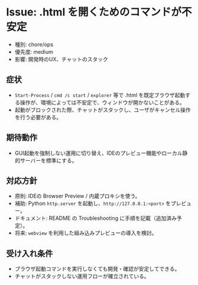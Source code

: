 # Issue: .html を開くためのコマンドが不安定

- 種別: chore/ops
- 優先度: medium
- 影響: 開発時のUX、チャットのスタック

## 症状
- `Start-Process` / `cmd /c start` / `explorer` 等で .html を既定ブラウザ起動する操作が、環境によっては不安定で、ウィンドウが開かないことがある。
- 起動がブロックされた際、チャットがスタックし、ユーザがキャンセル操作を行う必要がある。

## 期待動作
- GUI起動を強制しない運用に切り替え、IDEのプレビュー機能やローカル静的サーバーを標準にする。

## 対応方針
- 原則: IDEの Browser Preview / 内蔵プロキシを使う。
- 補助: Python `http.server` を起動し、`http://127.0.0.1:<port>` をプレビュー。
- ドキュメント: README の Troubleshooting に手順を記載（追加済み予定）。
- 将来: `webview` を利用した組み込みプレビューの導入を検討。

## 受け入れ条件
- ブラウザ起動コマンドを実行しなくても開発・確認が安定してできる。
- チャットがスタックしない運用フローが確立されている。
